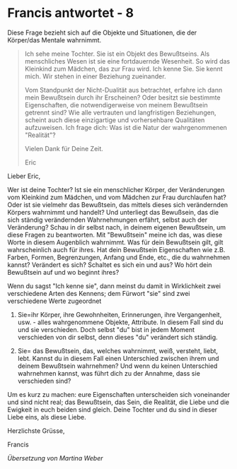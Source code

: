 # Francis antwortet - 8

Diese Frage bezieht sich auf die Objekte und Situationen, die der Körper/das Mentale wahrnimmt.

>Ich sehe meine Tochter. Sie ist ein Objekt des Bewußtseins. Als menschliches Wesen ist sie eine fortdauernde Wesenheit. So wird das Kleinkind zum Mädchen, das zur Frau wird. Ich kenne Sie. Sie kennt mich. Wir stehen in einer Beziehung zueinander.
>
>Vom Standpunkt der Nicht-Dualität aus betrachtet, erfahre ich dann mein Bewußtsein durch ihr Erscheinen? Oder besitzt sie bestimmte Eigenschaften, die notwendigerweise von meinem Bewußtsein getrennt sind? Wie alle vertrauten und langfristigen Beziehungen, scheint auch diese einzigartige und vorhersehbare Qualitäten aufzuweisen. Ich frage dich: Was ist die Natur der wahrgenommenen "Realität"?
>
>Vielen Dank für Deine Zeit.
>
>Eric

Lieber Eric,

Wer ist deine Tochter? Ist sie ein menschlicher Körper, der Veränderungen vom Kleinkind zum Mädchen, und vom Mädchen zur Frau durchlaufen hat? Oder ist sie vielmehr das Bewußtsein, das mittels dieses sich verändernden Körpers wahrnimmt und handelt? Und unterliegt das Bewußsein, das die sich ständig verändernden Wahrnehmungen erfährt, selbst auch der Veränderung? Schau in dir selbst nach, in deinem eigenen Bewußtsein, um diese Fragen zu beantworten. Mit "Bewußtsein" meine ich das, was diese Worte in diesem Augenblich wahrnimmt. Was für dein Bewußtsein gilt, gilt wahrscheinlich auch für ihres. Hat dein Bewußtsein Eigenschaften wie z.B. Farben, Formen, Begrenzungen, Anfang und Ende, etc., die du wahrnehmen kannst? Verändert es sich? Schaltet es sich ein und aus? Wo hört dein Bewußtsein auf und wo beginnt ihres?

Wenn du sagst "Ich kenne sie", dann meinst du damit in Wirklichkeit zwei verschiedene Arten des Kennens; dem Fürwort "sie" sind zwei verschiedene Werte zugeordnet

1. Sie=ihr Körper, ihre Gewohnheiten, Erinnerungen, ihre Vergangenheit, usw. - alles wahrgenommene Objekte, Attribute. In diesem Fall sind du und sie verschieden. Doch selbst "du" bist in jedem Moment verschieden von dir selbst, denn dieses "du" verändert sich ständig.

2. Sie= das Bewußtsein, das, welches wahrnimmt, weiß, versteht, liebt, lebt. Kannst du in diesem Fall einen Unterschied zwischen ihrem und deinem Bewußtsein wahrnehmen? Und wenn du keinen Unterschied wahrnehmen kannst, was führt dich zu der Annahme, dass sie verschieden sind?

Um es kurz zu machen: eure Eigenschaften unterscheiden sich voneinander und sind nicht real; das Bewußtsein, das Sein, die Realität, die Liebe und die Ewigkeit in euch beiden sind gleich. Deine Tochter und du sind in dieser Liebe eins, als diese Liebe.

Herzlichste Grüsse,

Francis

_Übersetzung von Martina Weber_

